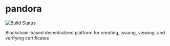 # pandora

[![Build Status](https://travis-ci.com/spacelavr/pandora.svg?token=5HRbYuqMQBHAZxCfVtjF&branch=master)](https://travis-ci.com/spacelavr/pandora)

Blockchain-based decentralized platform for creating, issuing, viewing, and verifying certificates

